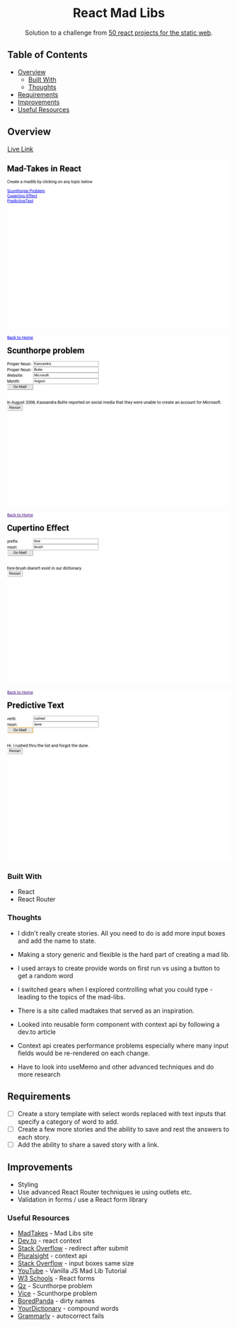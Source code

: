 <h1 align="center">React Mad Libs</h1>

<div align="center">
   Solution to a challenge from <a href="https://50reactprojects.com/" target="_blank">50 react projects for the static web</a>.
</div>

## Table of Contents

- [Overview](#overview)
  - [Built With](#built-with)
  - [Thoughts](#thoughts)
- [Requirements](#requirements)
- [Improvements](#improvements)
- [Useful Resources](#useful-resources)

## Overview

[Live Link](https://jdegand.github.io/react-madlibs)

![](react-madlibs-homepage.png)

![](react-madlibs-scunthorpe.png)

![](react-madlibs-cupertino.png)

![](react-madlibs-predictive.png)

### Built With

- React
- React Router 

### Thoughts

- I didn't really create stories.  All you need to do is add more input boxes and add the name to state. 
- Making a story generic and flexible is the hard part of creating a mad lib. 
- I used arrays to create provide words on first run vs using a button to get a random word

- I switched gears when I explored controlling what you could type - leading to the topics of the mad-libs.  

- There is a site called madtakes that served as an inspiration.  

- Looked into reusable form component with context api by following a dev.to article
- Context api creates performance problems especially where many input fields would be re-rendered on each change.
- Have to look into useMemo and other advanced techniques and do more research

## Requirements

- [ ] Create a story template with select words replaced with text inputs that specify a category of word to add.
- [ ] Create a few more stories and the ability to save and rest the answers to each story.
- [ ] Add the ability to share a saved story with a link.

## Improvements

- Styling
- Use advanced React Router techniques ie using outlets etc. 
- Validation in forms / use a React form library

### Useful Resources

- [MadTakes](https://www.madtakes.com/) - Mad Libs site 
- [Dev.to](https://dev.to/trishathecookie/react-creating-a-reusable-form-using-react-context-5eof) - react context
- [Stack Overflow](https://stackoverflow.com/questions/56729279/redirect-to-another-component-after-submit-in-react) - redirect after submit
- [Pluralsight](https://www.pluralsight.com/guides/how-to-use-react-context-to-share-data-between-components) - context api
- [Stack Overflow](https://stackoverflow.com/questions/52398046/cant-get-input-text-boxes-and-buttons-the-same-size) - input boxes same size
- [YouTube](https://www.youtube.com/watch?v=RI8zO7l93Gc) - Vanilla JS Mad Lib Tutorial
- [W3 Schools](https://www.w3schools.com/react/react_forms.asp) - React forms
- [Qz](https://qz.com/1373489/the-scunthorpe-problem-when-regular-people-get-caught-in-the-internets-profanity-filter/) - Scunthorpe problem
- [Vice](https://www.vice.com/en/article/9kmp9v/life-on-the-internet-is-hard-when-your-last-name-is-butts) - Scunthorpe problem
- [BoredPanda](https://www.boredpanda.com/people-with-dirty-last-names-problems/?utm_source=google&utm_medium=organic&utm_campaign=organic) - dirty names
- [YourDictionary](https://examples.yourdictionary.com/examples-of-compounds.html) - compound words
- [Grammarly](https://www.grammarly.com/blog/autocorrect-text-fails/) - autocorrect fails
